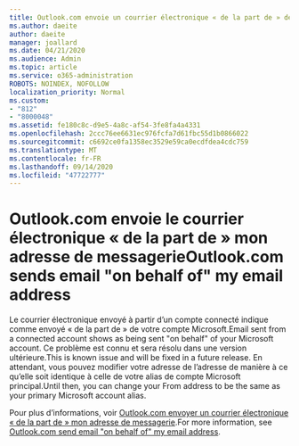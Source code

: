 ```yaml
---
title: Outlook.com envoie un courrier électronique « de la part de » de mon adresse de messagerie
ms.author: daeite
author: daeite
manager: joallard
ms.date: 04/21/2020
ms.audience: Admin
ms.topic: article
ms.service: o365-administration
ROBOTS: NOINDEX, NOFOLLOW
localization_priority: Normal
ms.custom:
- "812"
- "8000048"
ms.assetid: fe180c8c-d9e5-4a8c-af54-3fe8fa4a4331
ms.openlocfilehash: 2ccc76ee6631ec976fcfa7d61fbc55d1b0866022
ms.sourcegitcommit: c6692ce0fa1358ec3529e59ca0ecdfdea4cdc759
ms.translationtype: MT
ms.contentlocale: fr-FR
ms.lasthandoff: 09/14/2020
ms.locfileid: "47722777"
---
```

# <a name="outlookcom-sends-email-on-behalf-of-my-email-address"></a><span data-ttu-id="3fb30-102">Outlook.com envoie le courrier électronique « de la part de » mon adresse de messagerie</span><span class="sxs-lookup"><span data-stu-id="3fb30-102">Outlook.com sends email "on behalf of" my email address</span></span>

<span data-ttu-id="3fb30-103">Le courrier électronique envoyé à partir d’un compte connecté indique comme envoyé « de la part de » de votre compte Microsoft.</span><span class="sxs-lookup"><span data-stu-id="3fb30-103">Email sent from a connected account shows as being sent "on behalf" of your Microsoft account.</span></span> <span data-ttu-id="3fb30-104">Ce problème est connu et sera résolu dans une version ultérieure.</span><span class="sxs-lookup"><span data-stu-id="3fb30-104">This is known issue and will be fixed in a future release.</span></span> <span data-ttu-id="3fb30-105">En attendant, vous pouvez modifier votre adresse de l’adresse de manière à ce qu’elle soit identique à celle de votre alias de compte Microsoft principal.</span><span class="sxs-lookup"><span data-stu-id="3fb30-105">Until then, you can change your From address to be the same as your primary Microsoft account alias.</span></span>
  
<span data-ttu-id="3fb30-106">Pour plus d’informations, voir [Outlook.com envoyer un courrier électronique « de la part de » mon adresse de messagerie](https://support.office.com/article/2c2b4d9f-0203-42c6-b2d2-b8aba1386e75?wt.mc_id=Office_Outlook_com_Alchemy).</span><span class="sxs-lookup"><span data-stu-id="3fb30-106">For more information, see [Outlook.com send email "on behalf of" my email address](https://support.office.com/article/2c2b4d9f-0203-42c6-b2d2-b8aba1386e75?wt.mc_id=Office_Outlook_com_Alchemy).</span></span>
